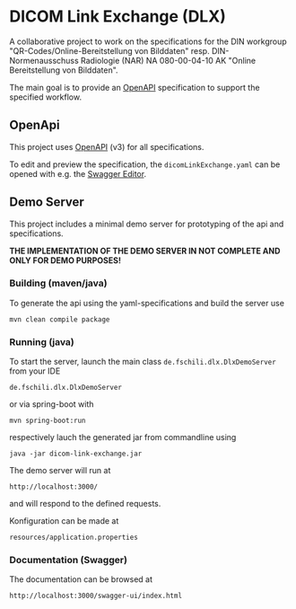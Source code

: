 DICOM Link Exchange (DLX)
=========================

A collaborative project to work on the specifications for the DIN workgroup "QR-Codes/Online-Bereitstellung von Bilddaten" resp. DIN-Normenausschuss Radiologie (NAR) NA 080-00-04-10 AK "Online Bereitstellung von Bilddaten".

The main goal is to provide an [OpenAPI](https://www.openapis.org/) specification to support the specified workflow.

## OpenApi

This project uses [OpenAPI](https://www.openapis.org/) (v3) for all specifications. 

To edit and preview the specification, the `dicomLinkExchange.yaml` can be opened with e.g. the [Swagger Editor](https://editor.swagger.io/). 

## Demo Server

This project includes a minimal demo server for prototyping of the api and specifications.

**THE IMPLEMENTATION OF THE DEMO SERVER IN NOT COMPLETE AND ONLY FOR DEMO PURPOSES!**

### Building (maven/java)

To generate the api using the yaml-specifications and build the server use

    mvn clean compile package
    
### Running (java)

To start the server, launch the main class `de.fschili.dlx.DlxDemoServer` from your IDE

    de.fschili.dlx.DlxDemoServer
    
or via spring-boot with

    mvn spring-boot:run  
    
respectively lauch the generated jar from commandline using

    java -jar dicom-link-exchange.jar

The demo server will run at 

    http://localhost:3000/
    
and will respond to the defined requests.

Konfiguration can be made at

    resources/application.properties

### Documentation (Swagger)

The documentation can be browsed at 

    http://localhost:3000/swagger-ui/index.html
